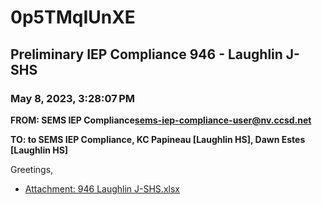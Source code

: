 # 0p5TMqIUnXE
## Preliminary IEP Compliance 946 - Laughlin J-SHS
### May 8, 2023, 3:28:07 PM
**FROM: SEMS IEP Compliance<sems-iep-compliance-user@nv.ccsd.net>**

**TO: to SEMS IEP Compliance, KC Papineau [Laughlin HS], Dawn Estes [Laughlin HS]**


Greetings, 





* [Attachment: 946 Laughlin J-SHS.xlsx](0p5TMqIUnXE-attachment-1.xlsx)
